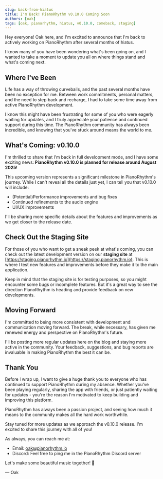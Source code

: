 ```yaml
---
slug: back-from-hiatus
title: I'm Back! PianoRhythm v0.10.0 Coming Soon
authors: [oak]
tags: [oak, pianorhythm, hiatus, v0.10.0, comeback, staging]
---
```


Hey everyone! Oak here, and I'm excited to announce that I'm back to actively working on PianoRhythm after several months of hiatus.

I know many of you have been wondering what's been going on, and I wanted to take a moment to update you all on where things stand and what's coming next.

## Where I've Been

Life has a way of throwing curveballs, and the past several months have been no exception for me. Between work commitments, personal matters, and the need to step back and recharge, I had to take some time away from active PianoRhythm development. 

I know this might have been frustrating for some of you who were eagerly waiting for updates, and I truly appreciate your patience and continued support during this time. The PianoRhythm community has always been incredible, and knowing that you've stuck around means the world to me.

## What's Coming: v0.10.0

I'm thrilled to share that I'm back in full development mode, and I have some exciting news: **PianoRhythm v0.10.0 is planned for release around August 2025!**

This upcoming version represents a significant milestone in PianoRhythm's journey. While I can't reveal all the details just yet, I can tell you that v0.10.0 will include:

- (Potential)Performance improvements and bug fixes
- Continued refinements to the audio engine
- UI/UX improvements

I'll be sharing more specific details about the features and improvements as we get closer to the release date.

## Check Out the Staging Site

For those of you who want to get a sneak peek at what's coming, you can check out the latest development version on our **staging site** at [https://staging.pianorhythm.io](https://staging.pianorhythm.io). This is where I test new features and improvements before they make it to the main application.

Keep in mind that the staging site is for testing purposes, so you might encounter some bugs or incomplete features. But it's a great way to see the direction PianoRhythm is heading and provide feedback on new developments.

## Moving Forward

I'm committed to being more consistent with development and communication moving forward. The break, while necessary, has given me renewed energy and perspective on PianoRhythm's future.

I'll be posting more regular updates here on the blog and staying more active in the community. Your feedback, suggestions, and bug reports are invaluable in making PianoRhythm the best it can be.

## Thank You

Before I wrap up, I want to give a huge thank you to everyone who has continued to support PianoRhythm during my absence. Whether you've been playing regularly, sharing the app with friends, or just patiently waiting for updates - you're the reason I'm motivated to keep building and improving this platform.

PianoRhythm has always been a passion project, and seeing how much it means to the community makes all the hard work worthwhile.

Stay tuned for more updates as we approach the v0.10.0 release. I'm excited to share this journey with all of you!

As always, you can reach me at:
- Email: oak@pianorhythm.io
- Discord: Feel free to ping me in the PianoRhythm Discord server

Let's make some beautiful music together! 🎹

— Oak
